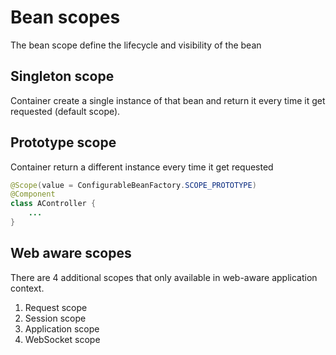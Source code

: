 # Bean scopes

The bean scope define the lifecycle and visibility of the bean

## Singleton scope

Container create a single instance of that bean and return it every time it get requested (default scope).

## Prototype scope

Container return a different instance every time it get requested

```java
@Scope(value = ConfigurableBeanFactory.SCOPE_PROTOTYPE)
@Component
class AController {
    ...
}
```

## Web aware scopes

There are 4 additional scopes that only available in web-aware application context.

1. Request scope
2. Session scope
3. Application scope
4. WebSocket scope
